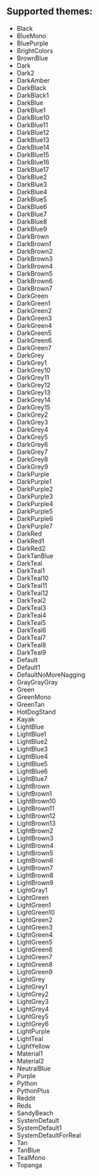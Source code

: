 ## Supported themes: ##

- Black
- BlueMono
- BluePurple
- BrightColors
- BrownBlue
- Dark
- Dark2
- DarkAmber
- DarkBlack
- DarkBlack1
- DarkBlue
- DarkBlue1
- DarkBlue10
- DarkBlue11
- DarkBlue12
- DarkBlue13
- DarkBlue14
- DarkBlue15
- DarkBlue16
- DarkBlue17
- DarkBlue2
- DarkBlue3
- DarkBlue4
- DarkBlue5
- DarkBlue6
- DarkBlue7
- DarkBlue8
- DarkBlue9
- DarkBrown
- DarkBrown1
- DarkBrown2
- DarkBrown3
- DarkBrown4
- DarkBrown5
- DarkBrown6
- DarkBrown7
- DarkGreen
- DarkGreen1
- DarkGreen2
- DarkGreen3
- DarkGreen4
- DarkGreen5
- DarkGreen6
- DarkGreen7
- DarkGrey
- DarkGrey1
- DarkGrey10
- DarkGrey11
- DarkGrey12
- DarkGrey13
- DarkGrey14
- DarkGrey15
- DarkGrey2
- DarkGrey3
- DarkGrey4
- DarkGrey5
- DarkGrey6
- DarkGrey7
- DarkGrey8
- DarkGrey9
- DarkPurple
- DarkPurple1
- DarkPurple2
- DarkPurple3
- DarkPurple4
- DarkPurple5
- DarkPurple6
- DarkPurple7
- DarkRed
- DarkRed1
- DarkRed2
- DarkTanBlue
- DarkTeal
- DarkTeal1
- DarkTeal10
- DarkTeal11
- DarkTeal12
- DarkTeal2
- DarkTeal3
- DarkTeal4
- DarkTeal5
- DarkTeal6
- DarkTeal7
- DarkTeal8
- DarkTeal9
- Default
- Default1
- DefaultNoMoreNagging
- GrayGrayGray
- Green
- GreenMono
- GreenTan
- HotDogStand
- Kayak
- LightBlue
- LightBlue1
- LightBlue2
- LightBlue3
- LightBlue4
- LightBlue5
- LightBlue6
- LightBlue7
- LightBrown
- LightBrown1
- LightBrown10
- LightBrown11
- LightBrown12
- LightBrown13
- LightBrown2
- LightBrown3
- LightBrown4
- LightBrown5
- LightBrown6
- LightBrown7
- LightBrown8
- LightBrown9
- LightGray1
- LightGreen
- LightGreen1
- LightGreen10
- LightGreen2
- LightGreen3
- LightGreen4
- LightGreen5
- LightGreen6
- LightGreen7
- LightGreen8
- LightGreen9
- LightGrey
- LightGrey1
- LightGrey2
- LightGrey3
- LightGrey4
- LightGrey5
- LightGrey6
- LightPurple
- LightTeal
- LightYellow
- Material1
- Material2
- NeutralBlue
- Purple
- Python
- PythonPlus
- Reddit
- Reds
- SandyBeach
- SystemDefault
- SystemDefault1
- SystemDefaultForReal
- Tan
- TanBlue
- TealMono
- Topanga